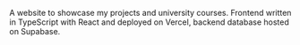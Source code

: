 A website to showcase my projects and university courses. Frontend written in TypeScript with React and deployed on Vercel, backend database hosted on Supabase.